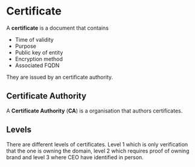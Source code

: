 # Certificate

A **certificate** is a document that contains

- Time of validity
- Purpose
- Public key of entity
- Encryption method
- Associated FQDN

They are issued by an certificate authority.

## Certificate Authority

A **Certificate Authority** (**CA**) is a organisation that authors
certificates.

## Levels

There are different levels of certificates. Level 1 which is only verification
that the one is owning the domain, level 2 which requires proof of owning brand
and level 3 where CEO have identified in person.
